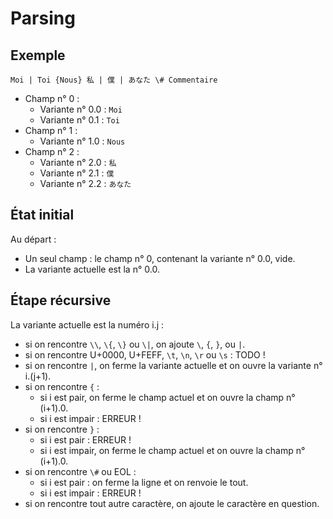# Parsing

## Exemple

`Moi | Toi {Nous} 私 | 僕 | あなた \# Commentaire`

* Champ n° 0 :
  * Variante n° 0.0 : `Moi`
  * Variante n° 0.1 : `Toi`
* Champ n° 1 :
  * Variante n° 1.0 : `Nous`
* Champ n° 2 :
  * Variante n° 2.0 : `私`
  * Variante n° 2.1 : `僕`
  * Variante n° 2.2 : `あなた`

## État initial

Au départ :

* Un seul champ : le champ n° 0, contenant la variante n° 0.0, vide.
* La variante actuelle est la n° 0.0.

## Étape récursive

La variante actuelle est la numéro i.j :

* si on rencontre `\\`, `\{`, `\}` ou `\|`, on ajoute `\`, `{`, `}`, ou `|`.
* si on rencontre U+0000, U+FEFF, `\t`, `\n`, `\r` ou `\s` : TODO !
* si on rencontre `|`, on ferme la variante actuelle et on ouvre la variante n° i.(j+1).
* si on rencontre `{` :
  * si i est pair, on ferme le champ actuel et on ouvre la champ n° (i+1).0.
  * si i est impair : ERREUR !
* si on rencontre `}` :
  * si i est pair : ERREUR !
  * si i est impair, on ferme le champ actuel et on ouvre la champ n° (i+1).0.
* si on rencontre `\#` ou EOL :
  * si i est pair : on ferme la ligne et on renvoie le tout.
  * si i est impair : ERREUR !
* si on rencontre tout autre caractère, on ajoute le caractère en question.
